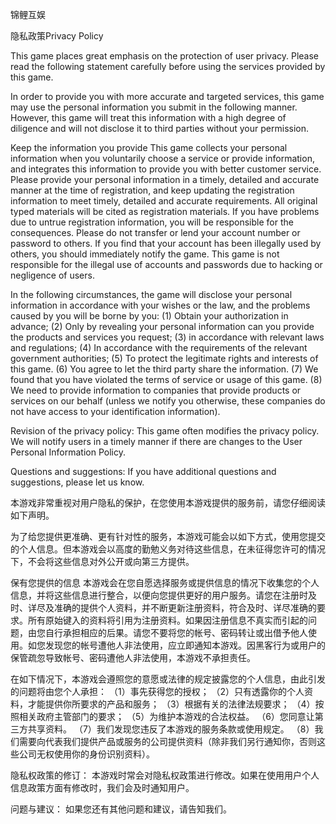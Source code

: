 锦鲤互娱 

隐私政策Privacy Policy

This game places great emphasis on the protection of user privacy. Please read the following statement carefully before using the services provided by this game.

In order to provide you with more accurate and targeted services, this game may use the personal information you submit in the following manner. However, this game will treat this information with a high degree of diligence and will not disclose it to third parties without your permission.

Keep the information you provide
This game collects your personal information when you voluntarily choose a service or provide information, and integrates this information to provide you with better customer service. Please provide your personal information in a timely, detailed and accurate manner at the time of registration, and keep updating the registration information to meet timely, detailed and accurate requirements. All original typed materials will be cited as registration materials. If you have problems due to untrue registration information, you will be responsible for the consequences. Please do not transfer or lend your account number or password to others. If you find that your account has been illegally used by others, you should immediately notify the game. This game is not responsible for the illegal use of accounts and passwords due to hacking or negligence of users.

In the following circumstances, the game will disclose your personal information in accordance with your wishes or the law, and the problems caused by you will be borne by you:
(1) Obtain your authorization in advance;
(2) Only by revealing your personal information can you provide the products and services you request;
(3) in accordance with relevant laws and regulations;
(4) In accordance with the requirements of the relevant government authorities;
(5) To protect the legitimate rights and interests of this game.
(6) You agree to let the third party share the information.
(7) We found that you have violated the terms of service or usage of this game.
(8) We need to provide information to companies that provide products or services on our behalf (unless we notify you otherwise, these companies do not have access to your identification information).

Revision of the privacy policy:
This game often modifies the privacy policy. We will notify users in a timely manner if there are changes to the User Personal Information Policy.

Questions and suggestions:
If you have additional questions and suggestions, please let us know.



本游戏非常重视对用户隐私的保护，在您使用本游戏提供的服务前，请您仔细阅读如下声明。 

为了给您提供更准确、更有针对性的服务，本游戏可能会以如下方式，使用您提交的个人信息。但本游戏会以高度的勤勉义务对待这些信息，在未征得您许可的情况下，不会将这些信息对外公开或向第三方提供。 

保有您提供的信息 
本游戏会在您自愿选择服务或提供信息的情况下收集您的个人信息，并将这些信息进行整合，以便向您提供更好的用户服务。请您在注册时及时、详尽及准确的提供个人资料，并不断更新注册资料，符合及时、详尽准确的要求。所有原始键入的资料将引用为注册资料。如果因注册信息不真实而引起的问题，由您自行承担相应的后果。请您不要将您的帐号、密码转让或出借予他人使用。如您发现您的帐号遭他人非法使用，应立即通知本游戏。因黑客行为或用户的保管疏忽导致帐号、密码遭他人非法使用，本游戏不承担责任。 

在如下情况下，本游戏会遵照您的意愿或法律的规定披露您的个人信息，由此引发的问题将由您个人承担： 
（1）事先获得您的授权； 
（2）只有透露你的个人资料，才能提供你所要求的产品和服务； 
（3）根据有关的法律法规要求； 
（4）按照相关政府主管部门的要求； 
（5）为维护本游戏的合法权益。 
（6）您同意让第三方共享资料。 
（7）我们发现您违反了本游戏的服务条款或使用规定。 
（8）我们需要向代表我们提供产品或服务的公司提供资料（除非我们另行通知你，否则这些公司无权使用你的身份识别资料）。 

隐私权政策的修订： 
本游戏时常会对隐私权政策进行修改。如果在使用用户个人信息政策方面有修改时，我们会及时通知用户。 

问题与建议： 
如果您还有其他问题和建议，请告知我们。 
